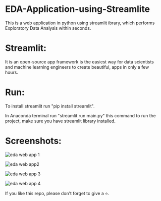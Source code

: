 # EDA-Application-using-Streamlite

This is a web application in python using streamlit ibrary, which performs Exploratory Data Analysis within seconds.

# Streamlit: 
It is an open-source app framework is the easiest way for data scientists and machine learning engineers to create beautiful, apps in only a few hours.

# Run: 
To install streamlit run "pip install streamlit".

In Anaconda terminal run "streamlit run main.py" this command to run the project, make sure you have streamlit library installed.

# Screenshots:

![eda web app 1](https://user-images.githubusercontent.com/61036755/85920436-702d3100-b891-11ea-9f30-20c83450397e.png)

![eda web app2](https://user-images.githubusercontent.com/61036755/85920437-728f8b00-b891-11ea-83fe-c0b98721ddb9.png)

![eda web app 3](https://user-images.githubusercontent.com/61036755/85920440-74f1e500-b891-11ea-87fe-07958fb426a3.png)

![eda web app 4](https://user-images.githubusercontent.com/61036755/85920445-79b69900-b891-11ea-95c5-51bf756a8eb3.png)


If you like this repo, please don't forget to give a ⭐.

